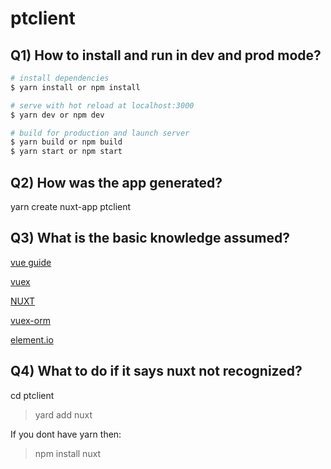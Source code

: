# ptclient

## Q1) How to install and run in dev and prod mode?

```bash
# install dependencies
$ yarn install or npm install

# serve with hot reload at localhost:3000
$ yarn dev or npm dev

# build for production and launch server
$ yarn build or npm build
$ yarn start or npm start

```

## Q2) How was the app generated?

yarn create nuxt-app ptclient

## Q3) What is the basic knowledge assumed?

[vue guide](https://vuejs.org/v2/guide/)

[vuex](https://vuex.vuejs.org/guide/)

[NUXT](https://www.youtube.com/watch?v=nteDXuqBfn0)

[vuex-orm](https://vuex-orm.org/)

[element.io](https://element.eleme.io/#/en-US/component/layout)

## Q4) What to do if it says nuxt not recognized?

cd ptclient

> yard add nuxt

If you dont have yarn then:

> npm install nuxt
